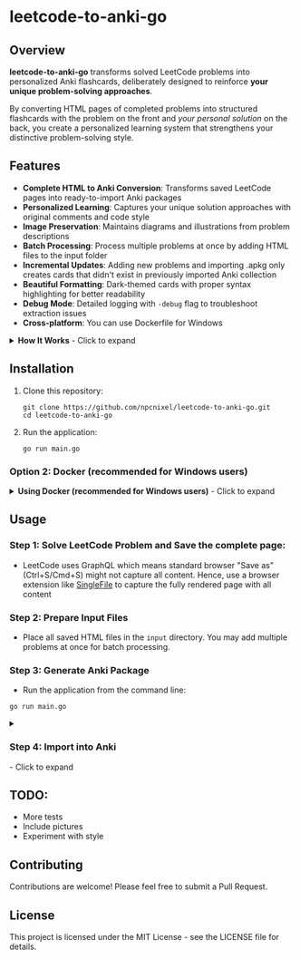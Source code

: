 # leetcode-to-anki-go

## Overview
**leetcode-to-anki-go** transforms solved LeetCode problems into personalized Anki flashcards, deliberately designed to reinforce **your unique problem-solving approaches**.

By converting HTML pages of completed problems into structured flashcards with the problem on the front and *your personal solution* on the back, you create a personalized learning system that strengthens your distinctive problem-solving style.

## Features

- **Complete HTML to Anki Conversion**: Transforms saved LeetCode pages into ready-to-import Anki packages
- **Personalized Learning**: Captures your unique solution approaches with original comments and code style
- **Image Preservation**: Maintains diagrams and illustrations from problem descriptions
- **Batch Processing**: Process multiple problems at once by adding HTML files to the input folder
- **Incremental Updates**: Adding new problems and importing .apkg only creates cards that didn't exist in previously imported Anki collection
- **Beautiful Formatting**: Dark-themed cards with proper syntax highlighting for better readability
- **Debug Mode**: Detailed logging with `-debug` flag to troubleshoot extraction issues
- **Cross-platform**: You can use Dockerfile for Windows

<details>
<summary><b>How It Works</b> - Click to expand</summary>

### Directory Structure

- `input/`: Place saved LeetCode HTML files here
- `output/`: Generated Anki package will be saved here

### Process

1. **HTML Parsing**: The application scans the `input` directory and parses all HTML files
2. **Content Extraction**: For each file, it extracts:
   - Problem title and unique identifier
   - Complete problem description with examples
   - Images and diagrams (embedded in the HTML)
   - Your solution code with comments and formatting
3. **Card Generation**: Creates Anki cards with:
   - Front: Problem statement with all examples and constraints
   - Back: Your complete solution with syntax highlighting
4. **Package Creation**: Builds an Anki package (`.apkg`) with all extracted content
5. **Incremental Updates**: When you import the package into Anki:
   - Only new problems are added as new cards
   - Existing problems are not duplicated
   - Your existing collection remains intact
6. **Debugging Support**: With the `-debug` flag, detailed logs show exactly what's being extracted and how it's being processed
7. Heavily relies on [genanki-go](https://github.com/npcnixel/genanki-go) library for generating notes, decks, package and so on.
</details>


## Installation

1. Clone this repository:
   ```
   git clone https://github.com/npcnixel/leetcode-to-anki-go.git
   cd leetcode-to-anki-go
   ```

2. Run the application:
   ```
   go run main.go 
   ```

### Option 2: Docker (recommended for Windows users)

<details>
<summary><b>Using Docker (recommended for Windows users)</b> - Click to expand</summary>

If you're on Windows or prefer not to install Go locally, you can use Docker instead:

1. Install [Docker Desktop](https://www.docker.com/products/docker-desktop/)

2. Clone this repository:
   ```
   git clone https://github.com/npcnixel/leetcode-to-anki-go.git
   cd leetcode-to-anki-go
   ```

3. Build the Docker image:
   ```
   docker build -t leetcode-to-anki .
   ```

4. Run the container:
   ```
   docker run --rm -v "$(pwd)/input:/app/input" -v "$(pwd)/output:/app/output" leetcode-to-anki
   ```

   For Windows CMD:
   ```
   docker run --rm -v "%cd%/input:/app/input" -v "%cd%/output:/app/output" leetcode-to-anki
   ```

   For Windows PowerShell:
   ```
   docker run --rm -v "${PWD}/input:/app/input" -v "${PWD}/output:/app/output" leetcode-to-anki
   ```

   To run with debug mode, add the `-debug` flag:
   ```
   docker run --rm -v "$(pwd)/input:/app/input" -v "$(pwd)/output:/app/output" leetcode-to-anki -debug
   ```

5. The output will be available in the `output` directory, just as with the local installation

</details>

## Usage

### Step 1: Solve LeetCode Problem and **Save the complete page**: 
   - LeetCode uses GraphQL which means standard browser "Save as" (Ctrl+S/Cmd+S) might not capture all content. Hence, use a browser extension like [SingleFile](https://chromewebstore.google.com/detail/singlefile/mpiodijhokgodhhofbcjdecpffjipkle) to capture the fully rendered page with all content

### Step 2: Prepare Input Files

   - Place all saved HTML files in the `input` directory. You may add multiple problems at once for batch processing.

### Step 3: Generate Anki Package

   - Run the application from the command line:

```
go run main.go
```
<details>
<summary><h3>Step 4: Import into Anki</h3> - Click to expand</summary>

1. Locate the generated `.apkg` file in the `output` directory
2. Open Anki and select "File > Import" (or press Ctrl+Shift+I / Cmd+Shift+I)
3. Select the `.apkg` file and click "Open"
4. The cards will be added to your Anki collection

Note: Only new problems will be added as cards. If you've previously imported some problems, they won't be duplicated.
</details>

## TODO:
* More tests
* Include pictures
* Experiment with style

## Contributing

Contributions are welcome! Please feel free to submit a Pull Request.

## License

This project is licensed under the MIT License - see the LICENSE file for details.
